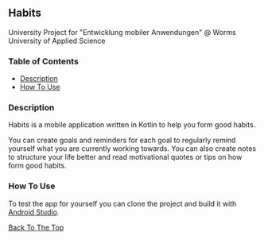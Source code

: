 ## Habits
University Project for "Entwicklung mobiler Anwendungen" @ Worms University of Applied Science

### Table of Contents

- [Description](#description)
- [How To Use](#how-to-use)

### Description

Habits is a mobile application written in Kotlin to help you form good habits. 

You can create goals and reminders for each goal to regularly remind yourself what you are currently working towards. You can also create notes to structure your life better and read motivational quotes or tips on how form good habits. 

### How To Use

To test the app for yourself you can clone the project and build it with [Android Studio](https://developer.android.com/studio).

[Back To The Top](#habits)
